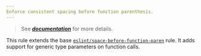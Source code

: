 ```yaml
---
Enforce consistent spacing before function parenthesis.
---
```


> See [***documentation***](https://developer.huawei.com/consumer/{{region}}/doc/harmonyos-guides-{{apiVersion}}/ide_space-before-function-paren-{{apiVersion}}) for more details.

This rule extends the base [`eslint/space-before-function-paren`](https://eslint.org/docs/rules/space-before-function-paren) rule.
It adds support for generic type parameters on function calls.
